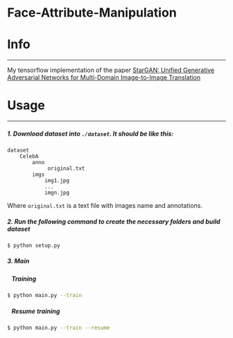 # Face-Attribute-Manipulation

# Info
---
My tensorflow implementation of the paper [StarGAN: Unified Generative Adversarial Networks for Multi-Domain Image-to-Image Translation](https://arxiv.org/abs/1711.09020)

# Usage
---
##### 1. Download dataset into ```./dataset```. It should be like this:
```
dataset
    CelebA
        anno
             original.txt
        imgs
            img1.jpg
            ...
            imgn.jpg
```
Where ```original.txt``` is a text file with images name and annotations.

##### 2. Run the following command to create the necessary folders and build dataset
```bash
$ python setup.py
```

##### 3. Main
##### &nbsp;&nbsp; Training
```bash
$ python main.py --train
```
##### &nbsp;&nbsp; Resume training
```bash
$ python main.py --train --resume
```
